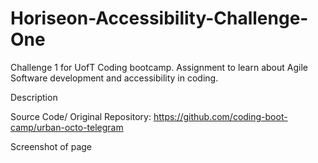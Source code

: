 # Horiseon-Accessibility-Challenge-One
Challenge 1 for UofT Coding bootcamp. Assignment to learn about Agile Software development and accessibility in coding.

Description


Source Code/ Original Repository:
https://github.com/coding-boot-camp/urban-octo-telegram


Screenshot of page